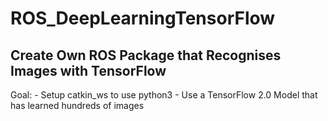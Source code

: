 # ROS_DeepLearningTensorFlow

## Create Own ROS Package that Recognises Images with TensorFlow

Goal:
    - Setup catkin_ws to use python3
    - Use a TensorFlow 2.0 Model that has learned hundreds of images